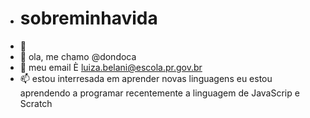 - # sobreminhavida
- 👀
- 🌱 ola, me chamo @dondoca
- 💞️ meu email È luiza.belani@escola.pr.gov.br
- 📫 estou interresada em aprender novas linguagens
eu estou aprendendo a programar recentemente a linguagem de JavaScrip e Scratch
